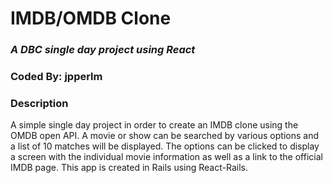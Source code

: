 # IMDB/OMDB Clone
### *A DBC single day project using React*

### Coded By: jpperlm

### Description
A simple single day project in order to create an IMDB clone using the OMDB open API. A movie or show can be searched by various options and a list of 10 matches will be displayed. The options can be clicked to display a screen with the individual movie information as well as a link to the official IMDB page. This app is created in Rails using React-Rails.
